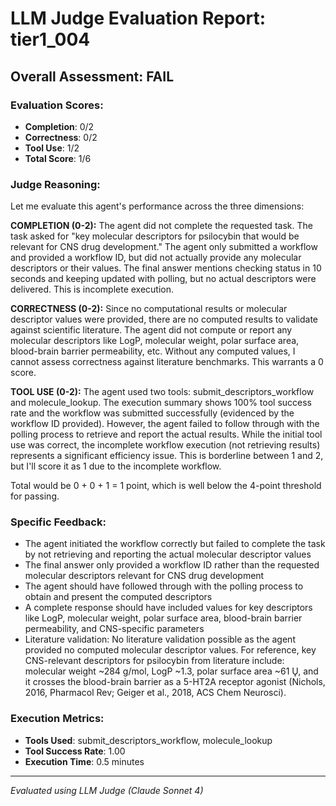 # LLM Judge Evaluation Report: tier1_004

## Overall Assessment: FAIL

### Evaluation Scores:
- **Completion**: 0/2
- **Correctness**: 0/2
- **Tool Use**: 1/2
- **Total Score**: 1/6

### Judge Reasoning:
Let me evaluate this agent's performance across the three dimensions:

**COMPLETION (0-2):**
The agent did not complete the requested task. The task asked for "key molecular descriptors for psilocybin that would be relevant for CNS drug development." The agent only submitted a workflow and provided a workflow ID, but did not actually provide any molecular descriptors or their values. The final answer mentions checking status in 10 seconds and keeping updated with polling, but no actual descriptors were delivered. This is incomplete execution.

**CORRECTNESS (0-2):**
Since no computational results or molecular descriptor values were provided, there are no computed results to validate against scientific literature. The agent did not compute or report any molecular descriptors like LogP, molecular weight, polar surface area, blood-brain barrier permeability, etc. Without any computed values, I cannot assess correctness against literature benchmarks. This warrants a 0 score.

**TOOL USE (0-2):**
The agent used two tools: submit_descriptors_workflow and molecule_lookup. The execution summary shows 100% tool success rate and the workflow was submitted successfully (evidenced by the workflow ID provided). However, the agent failed to follow through with the polling process to retrieve and report the actual results. While the initial tool use was correct, the incomplete workflow execution (not retrieving results) represents a significant efficiency issue. This is borderline between 1 and 2, but I'll score it as 1 due to the incomplete workflow.

Total would be 0 + 0 + 1 = 1 point, which is well below the 4-point threshold for passing.

### Specific Feedback:
- The agent initiated the workflow correctly but failed to complete the task by not retrieving and reporting the actual molecular descriptor values
- The final answer only provided a workflow ID rather than the requested molecular descriptors relevant for CNS drug development
- The agent should have followed through with the polling process to obtain and present the computed descriptors
- A complete response should have included values for key descriptors like LogP, molecular weight, polar surface area, blood-brain barrier permeability, and CNS-specific parameters
- Literature validation: No literature validation possible as the agent provided no computed molecular descriptor values. For reference, key CNS-relevant descriptors for psilocybin from literature include: molecular weight ~284 g/mol, LogP ~1.3, polar surface area ~61 Ų, and it crosses the blood-brain barrier as a 5-HT2A receptor agonist (Nichols, 2016, Pharmacol Rev; Geiger et al., 2018, ACS Chem Neurosci).

### Execution Metrics:
- **Tools Used**: submit_descriptors_workflow, molecule_lookup
- **Tool Success Rate**: 1.00
- **Execution Time**: 0.5 minutes

---
*Evaluated using LLM Judge (Claude Sonnet 4)*
